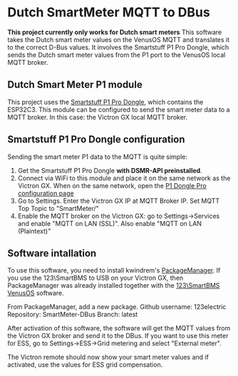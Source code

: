 # Dutch SmartMeter MQTT to DBus
**This project currently only works for Dutch smart meters**
This software takes the Dutch smart meter values on the VenusOS MQTT and translates it to the correct D-Bus values.
It involves the Smartstuff P1 Pro Dongle, which sends the Dutch smart meter values from the P1 port to the VenusOS local MQTT broker.

## Dutch Smart Meter P1 module
This project uses the [Smartstuff P1 Pro Dongle](https://smart-stuff.nl/product/p1-dongel-slimme-meter-esp32/), which contains the ESP32C3.
This module can be configured to send the smart meter data to a MQTT broker. In this case: the Victron GX local MQTT broker.

## Smartstuff P1 Pro Dongle configuration
Sending the smart meter P1 data to the MQTT is quite simple:
1. Get the Smartstuff P1 Pro Dongle **with DSMR-API preinstalled**.
2. Connect via WiFi to this module and place it on the same network as the Victron GX. When on the same network, open the [P1 Dongle Pro configuration page](http://p1-dongle-pro/)
3. Go to Settings. Enter the Victron GX IP at MQTT Broker IP. Set MQTT Top Topic to "SmartMeter/"
4. Enable the MQTT broker on the Victron GX: go to Settings->Services and enable "MQTT on LAN (SSL)". Also enable "MQTT on LAN (Plaintext)"

## Software intallation
To use this software, you need to install kwindrem's [PackageManager](https://github.com/kwindrem/SetupHelper).
If you use the 123\SmartBMS to USB on your Victron GX, then PackageManager was already installed together with the [123\SmartBMS VenusOS](https://123electric.eu/products/123smartbms-to-usb/) software.

From PackageManager, add a new package.
Github username: 123electric
Repository: SmartMeter-DBus
Branch: latest

After activation of this software, the software will get the MQTT values from the Victron GX broker and send it to the DBus.
If you want to use this meter for ESS, go to Settings->ESS->Grid metering and select "External meter".

The Victron remote should now show your smart meter values and if activated, use the values for ESS grid compensation.